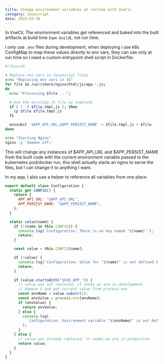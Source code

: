 ```yaml
---
title: Change environment variables at runtime with VueCli
category: Javascript
date: 2022-03-30
---
```


In VueCli, The environment variables get referenced and baked into the built artifacts at build time (`npm build`), not run time.

I only use `.env` files during development, when deploying i use k8s ConfigMap to map these values directly to env vars, they can use only at run time so I need a custom entrypoint shell script in Dockerfile:

```bash
#!/bin/sh

# Replace env vars in JavaScript files
echo "Replacing env vars in JS"
for file in /usr/share/nginx/html/js/app.*.js;
do
  echo "Processing $file ...";

  # Use the existing JS file as template
  if [ ! -f $file.tmpl.js ]; then
    cp $file $file.tmpl.js
  fi

  envsubst '$APP_API_URL,$APP_PERSIST_NAME' < $file.tmpl.js > $file
done

echo "Starting Nginx"
nginx -g 'daemon off;'
```

This will change any instances of $APP_API_URL and $APP_PERSIST_NAME from the built code with the current environment variable passed to the kubernetes pod/docker run, this shell actually starts an nginx to serve the files, but I can change it to anything I want.

In my app, I also use a helper to reference all variables from one place.

```js
export default class Configuration {
  static get CONFIG() {
    return {
      APP_API_URL: "$APP_API_URL",
      APP_PERSIST_NAME: "$APP_PERSIST_NAME",
    };
  }

  static value(name) {
    if (!(name in this.CONFIG)) {
      console.log(`Configuration: There is no key named "${name}"`);
      return;
    }

    const value = this.CONFIG[name];

    if (!value) {
      console.log(`Configuration: Value for "${name}" is not defined`);
      return;
    }

    if (value.startsWith("$VUE_APP_")) {
      // value was not replaced, it seems we are in development.
      // Remove $ and get current value from process.env
      const envName = value.substr(1);
      const envValue = process.env[envName];
      if (envValue) {
        return envValue;
      } else {
        console.log(
          `Configuration: Environment variable "${envName}" is not defined`
        );
      }
    } else {
      // value was already replaced, it seems we are in production.
      return value;
    }
  }
}
```
